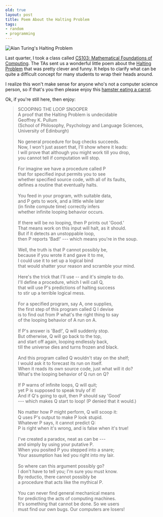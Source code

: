 ```yaml
---
old: true
layout: post
title: Poem About the Halting Problem
tags:
- random
- programming
---
```


![Alan Turing's Halting Problem](/images/haltingproblem-alan.jpg)

Last quarter, I took a class called [CS103: Mathematical Foundations of Computing](http://www.stanford.edu/class/cs103/). The TAs sent us a wonderful little poem about the [Halting Problem](http://en.wikipedia.org/wiki/Halting_problem) that was pretty clever and funny. It helps to clarify what can be quite a difficult concept for many students to wrap their heads around.

I realize this won't make sense for anyone who's not a computer science person, so if that's you then please enjoy this [hamster eating a carrot](http://www.youtube.com/watch?v=LY7ji99QJ4I).

Ok, if you're still here, then enjoy:

> SCOOPING THE LOOP SNOOPER
> <br>A proof that the Halting Problem is undecidable
> <br>Geoffrey K. Pullum
> <br>(School of Philosophy, Psychology and Language Sciences, University of Edinburgh)
> <br>
> <br>No general procedure for bug checks succeeds.
> <br>Now, I won't just assert that, I'll show where it leads:
> <br>I will prove that although you might work till you drop,
> <br>you cannot tell if computation will stop.
> <br>
> <br>For imagine we have a procedure called P
> <br>that for specified input permits you to see
> <br>whether specified source code, with all of its faults,
> <br>defines a routine that eventually halts.
> <br>
> <br>You feed in your program, with suitable data,
> <br>and P gets to work, and a little while later
> <br>(in finite compute time) correctly infers
> <br>whether infinite looping behavior occurs.
> <br>
> <br>If there will be no looping, then P prints out 'Good.'
> <br>That means work on this input will halt, as it should.
> <br>But if it detects an unstoppable loop,
> <br>then P reports 'Bad!' --- which means you're in the soup.
> <br>
> <br>Well, the truth is that P cannot possibly be,
> <br>because if you wrote it and gave it to me,
> <br>I could use it to set up a logical bind
> <br>that would shatter your reason and scramble your mind.
> <br>
> <br>Here's the trick that I'll use -- and it's simple to do.
> <br>I'll define a procedure, which I will call Q,
> <br>that will use P's predictions of halting success
> <br>to stir up a terrible logical mess.
> <br>
> <br>For a specified program, say A, one supplies,
> <br>the first step of this program called Q I devise
> <br>is to find out from P what's the right thing to say
> <br>of the looping behavior of A run on A.
> <br>
> <br>If P's answer is 'Bad!', Q will suddenly stop.
> <br>But otherwise, Q will go back to the top,
> <br>and start off again, looping endlessly back,
> <br>till the universe dies and turns frozen and black.
> <br>
> <br>And this program called Q wouldn't stay on the shelf;
> <br>I would ask it to forecast its run on itself.
> <br>When it reads its own source code, just what will it do?
> <br>What's the looping behavior of Q run on Q?
> <br>
> <br>If P warns of infinite loops, Q will quit;
> <br>yet P is supposed to speak truly of it!
> <br>And if Q's going to quit, then P should say 'Good'
> <br>--- which makes Q start to loop! (P denied that it would.)
> <br>
> <br>No matter how P might perform, Q will scoop it:
> <br>Q uses P's output to make P look stupid.
> <br>Whatever P says, it cannot predict Q:
> <br>P is right when it's wrong, and is false when it's true!
> <br>
> <br>I've created a paradox, neat as can be ---
> <br>and simply by using your putative P.
> <br>When you posited P you stepped into a snare;
> <br>Your assumption has led you right into my lair.
> <br>
> <br>So where can this argument possibly go?
> <br>I don't have to tell you; I'm sure you must know.
> <br>By reductio, there cannot possibly be
> <br>a procedure that acts like the mythical P.
> <br>
> <br>You can never find general mechanical means
> <br>for predicting the acts of computing machines.
> <br>It's something that cannot be done. So we users
> <br>must find our own bugs. Our computers are losers!